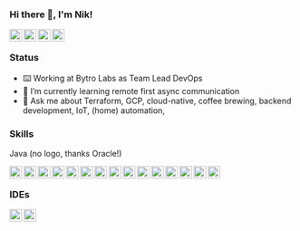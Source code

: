 ### Hi there 👋, I'm Nik!

<a href="https://twitter.com/ThYpHoOn">
  <picture>
    <source media="(prefers-color-scheme: dark)" srcset="https://cdn.simpleicons.org/x/000/fff">
    <img align="left" width="22px" alt="Nik on Twitter" src="https://cdn.simpleicons.org/x/000/000">
  </picture>
</a>
<a href="https://www.linkedin.com/in/niklas-grebe-5a63a129/">
  <picture>
    <source media="(prefers-color-scheme: dark)" srcset="https://cdn.simpleicons.org/linkedin/000/fff">
    <img align="left" width="22px" alt="Nik on Linkedin" src="https://cdn.simpleicons.org/linkedin/000/000">
  </picture>
</a>
<a href="https://soundcloud.com/thyphoon">
  <picture>
    <source media="(prefers-color-scheme: dark)" srcset="https://cdn.simpleicons.org/soundcloud/000/fff">
    <img align="left" width="22px" alt="Nik on Soundcloud" src="https://cdn.simpleicons.org/soundcloud/000/000">
  </picture>
</a>
<a href="https://steamcommunity.com/id/ThYpHoOn/">
  <picture>
    <source media="(prefers-color-scheme: dark)" srcset="https://cdn.simpleicons.org/steam/000/fff">
    <img align="left" width="22px" alt="Nik on Steam" src="https://cdn.simpleicons.org/steam/000/000">
  </picture>
</a>

<br/>

### Status

- ⌨️ Working at Bytro Labs as Team Lead DevOps
- 🌱 I’m currently learning remote first async communication
- 💬 Ask me about Terraform, GCP, cloud-native, coffee brewing, backend development, IoT, (home) automation, 

### Skills

Java (no logo, thanks Oracle!)

<picture>
  <source media="(prefers-color-scheme: dark)" srcset="https://cdn.simpleicons.org/ansible/000/fff">
  <img align="left" width="22px" alt="Ansible" src="https://cdn.simpleicons.org/ansible/000/000">
</picture>
<picture>
  <source media="(prefers-color-scheme: dark)" srcset="https://cdn.simpleicons.org/docker/000/fff">
  <img align="left" width="22px" alt="Docker" src="https://cdn.simpleicons.org/docker/000/000">
</picture>
<picture>
  <source media="(prefers-color-scheme: dark)" srcset="https://cdn.simpleicons.org/debian/000/fff">
  <img align="left" width="22px" alt="Debian" src="https://cdn.simpleicons.org/debian/000/000">
</picture>
<picture>
  <source media="(prefers-color-scheme: dark)" srcset="https://cdn.simpleicons.org/spring/000/fff">
  <img align="left" width="22px" alt="Spring" src="https://cdn.simpleicons.org/spring/000/000">
</picture>
<picture>
  <source media="(prefers-color-scheme: dark)" srcset="https://cdn.simpleicons.org/angular/000/fff">
  <img align="left" width="22px" alt="Angular" src="https://cdn.simpleicons.org/angular/000/000">
</picture>
<picture>
  <source media="(prefers-color-scheme: dark)" srcset="https://cdn.simpleicons.org/typescript/000/fff">
  <img align="left" width="22px" alt="Typescript" src="https://cdn.simpleicons.org/typescript/000/000">
</picture>
<picture>
  <source media="(prefers-color-scheme: dark)" srcset="https://cdn.simpleicons.org/npm/000/fff">
  <img align="left" width="22px" alt="npm" src="https://cdn.simpleicons.org/npm/000/000">
</picture>
<picture>
  <source media="(prefers-color-scheme: dark)" srcset="https://cdn.simpleicons.org/webpack/000/fff">
  <img align="left" width="22px" alt="Webpack" src="https://cdn.simpleicons.org/webpack/000/000">
</picture>
<picture>
  <source media="(prefers-color-scheme: dark)" srcset="https://cdn.simpleicons.org/googlecloud/000/fff">
  <img align="left" width="22px" alt="googlecloud" src="https://cdn.simpleicons.org/googlecloud/000/000">
</picture>
<picture>
  <source media="(prefers-color-scheme: dark)" srcset="https://cdn.simpleicons.org/jenkins/000/fff">
  <img align="left" width="22px" alt="Jenkins" src="https://cdn.simpleicons.org/jenkins/000/000">
</picture>
<picture>
  <source media="(prefers-color-scheme: dark)" srcset="https://cdn.simpleicons.org/gradle/000/fff">
  <img align="left" width="22px" alt="Gradle" src="https://cdn.simpleicons.org/gradle/000/000">
</picture>
<picture>
  <source media="(prefers-color-scheme: dark)" srcset="https://cdn.simpleicons.org/kubernetes/000/fff">
  <img align="left" width="22px" alt="Kubernetes" src="https://cdn.simpleicons.org/kubernetes/000/000">
</picture>
<picture>
  <source media="(prefers-color-scheme: dark)" srcset="https://cdn.simpleicons.org/helm/000/fff">
  <img align="left" width="22px" alt="Helm" src="https://cdn.simpleicons.org/helm/000/000">
</picture>
<picture>
  <source media="(prefers-color-scheme: dark)" srcset="https://cdn.simpleicons.org/confluence/000/fff">
  <img align="left" width="22px" alt="Confluence" src="https://cdn.simpleicons.org/confluence/000/000">
</picture>
<picture>
  <source media="(prefers-color-scheme: dark)" srcset="https://cdn.simpleicons.org/jira/000/fff">
  <img align="left" width="22px" alt="Jira" src="https://cdn.simpleicons.org/jira/000/000">
</picture>

<br/>


### IDEs

<picture>
  <img align="left" width="22px" alt="VSCode" src="https://code.visualstudio.com/assets/images/code-stable.png">
</picture>
<picture>
  <img align="left" width="22px" alt="IntelliJ Idea" src="https://upload.wikimedia.org/wikipedia/commons/thumb/9/9c/IntelliJ_IDEA_Icon.svg/800px-IntelliJ_IDEA_Icon.svg.png">
</picture>
